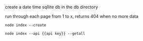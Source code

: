 create a date time sqllite db in the db directory

run through each page from 1 to x, returns 404 when no more data 

```shell script
node index --create 

node index --api {{api key}} --getall
```
